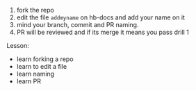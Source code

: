1. fork the repo
2. edit the file `addmyname` on hb-docs and add your name on it
3. mind your branch, commit and PR naming.
4. PR will be reviewed and if its merge it means you pass drill 1

Lesson:
 - learn forking a repo
 - learn to edit a file
 - learn naming
 - learn PR